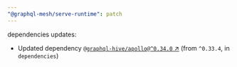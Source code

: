 ```yaml
---
"@graphql-mesh/serve-runtime": patch
---
```

dependencies updates:
  - Updated dependency [`@graphql-hive/apollo@^0.34.0` ↗︎](https://www.npmjs.com/package/@graphql-hive/apollo/v/0.34.0) (from `^0.33.4`, in `dependencies`)
